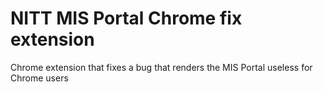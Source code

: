 # NITT MIS Portal Chrome fix extension
Chrome extension that fixes a bug that renders the MIS Portal useless for Chrome users
